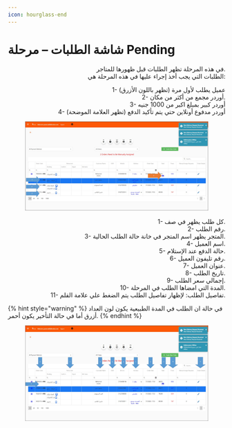 ```yaml
---
icon: hourglass-end
---
```


# شاشة الطلبات – مرحلة Pending

<p align="right">في هذه المرحلة تظهر الطلبات قبل ظهورها للمتاجر.
<br>الطلبات التي يجب أخذ إجراء عليها في هذه المرحلة هي:</p>

<p align="right">1- عميل يطلب لأول مرة (تظهر باللون الأزرق)
<br>2- أوردر مجمع من أكثر من مكان.
<br>3- أوردر كبير بمبلغ اكبر من 1000 جنيه
<br>4- أوردر مدفوع أونلاين حتي يتم تأكيد الدفع (تظهر العلامة الموضحة)</p>

<figure><img src="../../.gitbook/assets/Pending.jpg" alt=""><figcaption></figcaption></figure>

<p align="right">1- كل طلب يظهر في صف.
<br>2- رقم الطلب.
<br>3- المتجر يظهر اسم المتجر في خانة حالة الطلب الحالية.
<br>4- اسم العميل.
<br>5- حالة الدفع عند الإستلام.
<br>6- رقم تليفون العميل.
<br>7- عنوان العميل.
<br>8- تاريخ الطلب.
<br>9- إجمالي سعر الطلب.
<br>10- المدة التي امضاها الطلب في المرحلة.
<br>11- تفاصيل الطلب: لإظهار تفاصيل الطلب يتم الضغط علي علامة القلم.</p>

{% hint style="warning" %}
في حالة ان الطلب في المدة الطبيعية يكون لون العداد أزرق أما في حالة التأخير يكون أحمر.
{% endhint %}

<figure><img src="../../.gitbook/assets/Pending2.jpg" alt=""><figcaption></figcaption></figure>

